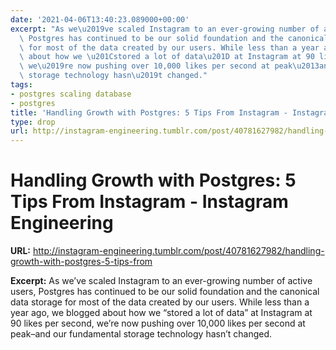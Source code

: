 ```yaml
---
date: '2021-04-06T13:40:23.089000+00:00'
excerpt: "As we\u2019ve scaled Instagram to an ever-growing number of active users,\
  \ Postgres has continued to be our solid foundation and the canonical data storage\
  \ for most of the data created by our users. While less than a year ago, we blogged\
  \ about how we \u201Cstored a lot of data\u201D at Instagram at 90 likes per second,\
  \ we\u2019re now pushing over 10,000 likes per second at peak\u2013and our fundamental\
  \ storage technology hasn\u2019t changed."
tags:
- postgres scaling database
- postgres
title: 'Handling Growth with Postgres: 5 Tips From Instagram - Instagram Engineering'
type: drop
url: http://instagram-engineering.tumblr.com/post/40781627982/handling-growth-with-postgres-5-tips-from
---
```


# Handling Growth with Postgres: 5 Tips From Instagram - Instagram Engineering

**URL:** http://instagram-engineering.tumblr.com/post/40781627982/handling-growth-with-postgres-5-tips-from

**Excerpt:** As we’ve scaled Instagram to an ever-growing number of active users, Postgres has continued to be our solid foundation and the canonical data storage for most of the data created by our users. While less than a year ago, we blogged about how we “stored a lot of data” at Instagram at 90 likes per second, we’re now pushing over 10,000 likes per second at peak–and our fundamental storage technology hasn’t changed.
